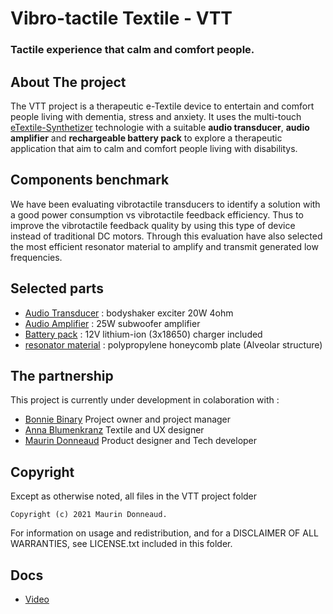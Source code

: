 # Vibro-tactile Textile - VTT
### Tactile experience that calm and comfort people. 

## About The project
The VTT project is a therapeutic e-Textile device to entertain and comfort people living with dementia, stress and anxiety.
It uses the multi-touch [eTextile-Synthetizer](https://synth.eTextile.org/) technologie with a suitable **audio transducer**, **audio amplifier** and **rechargeable battery pack** to explore a therapeutic application that aim to calm and comfort people living with disabilitys. 

## Components benchmark
We have been evaluating vibrotactile transducers to identify a solution with a good power consumption vs vibrotactile feedback efficiency. Thus to improve the vibrotactile feedback quality by using this type of device instead of traditional DC motors.
Through this evaluation have also selected the most efficient resonator material to amplify and transmit generated low frequencies.

## Selected parts
- [Audio Transducer](./docs/docs/Exciter_bodyshaker_20w_4ohm.jpg) : bodyshaker exciter 20W 4ohm
- [Audio Amplifier](./docs/docs/25W_subwoofer-amp_mono.jpg) : 25W subwoofer amplifier
- [Battery pack](./docs/docs/18650_lithium_ion_12V.jpg) : 12V lithium-ion (3x18650) charger included 
- [resonator material](./docs/docs/Nidaplast.jpg) : polypropylene honeycomb plate (Alveolar structure)

## The partnership
This project is currently under development in colaboration with : 
- [Bonnie Binary](www.bonniebinary.co.uk) Project owner and project manager
- [Anna Blumenkranz](https://www.annablumenkranz.de/) Textile and UX designer
- [Maurin Donneaud](https://etextile.org/) Product designer and Tech developer

## Copyright
Except as otherwise noted, all files in the VTT project folder

    Copyright (c) 2021 Maurin Donneaud.

For information on usage and redistribution, and for a DISCLAIMER OF ALL
WARRANTIES, see LICENSE.txt included in this folder.

## Docs
- [Video](TODO)
